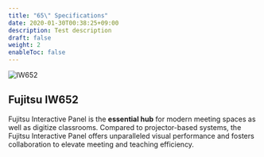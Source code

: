 ```yaml
---
title: "65\" Specifications"
date: 2020-01-30T00:38:25+09:00
description: Test description
draft: false
weight: 2
enableToc: false
---
```


![IW652](/images/IW652_font_low.png)

## Fujitsu IW652

Fujitsu Interactive Panel is the **essential hub** for modern meeting spaces as well as digitize classrooms. Compared to projector-based systems, the Fujitsu Interactive Panel offers unparalleled visual performance and fosters collaboration to elevate meeting and teaching efficiency.